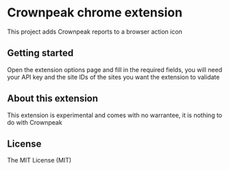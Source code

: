 Crownpeak chrome extension
==============

This project adds Crownpeak reports to a browser action icon 

## Getting started 


Open the extension options page and fill in the required fields, you will need your API key and the site IDs of the sites you want the extension to validate


## About this extension
This extension is experimental and comes with no warrantee, it is nothing to do with Crownpeak 


## License

The MIT License (MIT)
